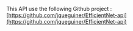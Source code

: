 This API use the following Github project : 
[https://github.com/jqueguiner/EfficientNet-api](https://github.com/jqueguiner/EfficientNet-api)
